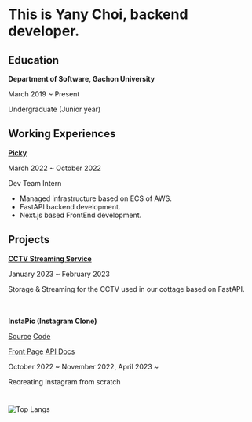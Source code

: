 # This is Yany Choi, backend developer.


## Education

**Department of Software, Gachon University**

March 2019 ~ Present

Undergraduate (Junior year)

## Working Experiences


**[Picky](https://gopicky.com)**

March 2022 ~ October 2022

Dev Team Intern

- Managed infrastructure based on ECS of AWS.
- FastAPI backend development.
- Next.js based FrontEnd development.

## Projects



**[CCTV Streaming Service](https://github.com/YanyChoi/cctv-system)**

January 2023 ~ February 2023

Storage & Streaming for the CCTV used in our cottage based on FastAPI.

\
\
**InstaPic (Instagram Clone)**


[Source](https://github.com/YanyChoi/insta-pic-web-app)
[Code](https://github.com/YanyChoi/insta-pic-core-service)


[Front Page](https://instapic.yanychoi.site)
[API Docs](https://instapicapi.yanychoi.site/swagger-ui/index.html)

October 2022 ~ November 2022, April 2023 ~

Recreating Instagram from scratch

#

![Top Langs](https://github-readme-stats.vercel.app/api/top-langs/?username=YanyChoi&layout=compact)
